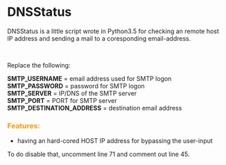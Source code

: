 <h1>DNSStatus</h1>
<p>DNSStatus is a little script wrote in Python3.5 for checking an remote host IP address and sending a mail to a coresponding email-address.</p>
<p>&nbsp;</p>
<p>Replace the following:</p>
<p><strong>SMTP_USERNAME</strong> = email address used for SMTP logon<br /><strong>SMTP_PASSWORD</strong> = password for SMTP logon<br /><strong>SMTP_SERVER</strong> = IP/DNS of the SMTP server<br /><strong>SMTP_PORT</strong> = PORT for SMTP server<br /><strong>SMTP_DESTINATION_ADDRESS</strong> = destination email address</p>
<h3><span style="color: #ff9900;">Features:</span></h3>
<ul>
<li>having an hard-cored HOST IP address for bypassing the user-input</li>
</ul>
<p>To do disable that, uncomment line 71 and comment out line 45.</p>